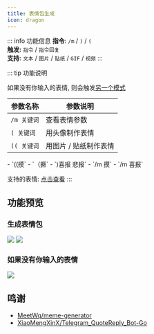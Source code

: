 ```yaml
---
title: 表情包生成
icon: dragon
---
```


::: info 功能信息
**指令**: `/m` / `)` / `(`  
**触发:** `指令` / `指令回复`  
**支持:** `文本` / `图片` / `贴纸` / `GIF` / `视频`
<Badge text="指令映射✅"/> <Badge text="REPL模式✅"/>
:::

::: tip 功能说明

如果没有你输入的表情, 则会触发[另一个模式](#如果没有你输入的表情)

| 参数名称     | 参数说明                                                           |
|----------|----------------------------------------------------------------|
| `/m 关键词` | 查看表情参数                                                         |
| `( 关键词`  | 用头像制作表情 <Badge text="必须要回复一条消息" type="danger" />               |
| `(( 关键词` | 用图片 / 贴纸制作表情 <Badge text="必须两个一样的括号, 不能一个全角一个半角" type="tip" /> |

<Badge text="指令示例:" type="tip"/> 
- `((摸`
- `（撅`
- `)喜报 悲报`  
- `/m 摸`  
- `/m 喜报`    

支持的表情: [点击查看](https://github.com/MeetWq/meme-generator/blob/main/docs/memes.md)
:::

## 功能预览

### 生成表情包

![](https://img.155155155.xyz/i/2024/03/6607e6cfbae7e.webp)
![](https://img.155155155.xyz/i/2024/03/6607e53d74a0c.webp)

### 如果没有你输入的表情

![](https://img.155155155.xyz/i/2024/03/6607e4a40293d.webp)

## 鸣谢

- [MeetWq/meme-generator](https://github.com/MeetWq/meme-generator)
- [XiaoMengXinX/Telegram_QuoteReply_Bot-Go](https://github.com/XiaoMengXinX/Telegram_QuoteReply_Bot-Go)